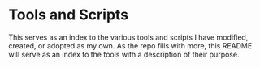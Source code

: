 # Tools and Scripts
This serves as an index to the various tools and scripts I have modified, created, or adopted as my own. As the repo fills with more, this README will serve as an index to the tools with a description of their purpose. 
